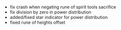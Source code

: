 - fix crash when negating rune of spirit tools sacrifice
- fix division by zero in power distribution
- added/fixed star indicator for power distribution
- fixed rune of heights offset